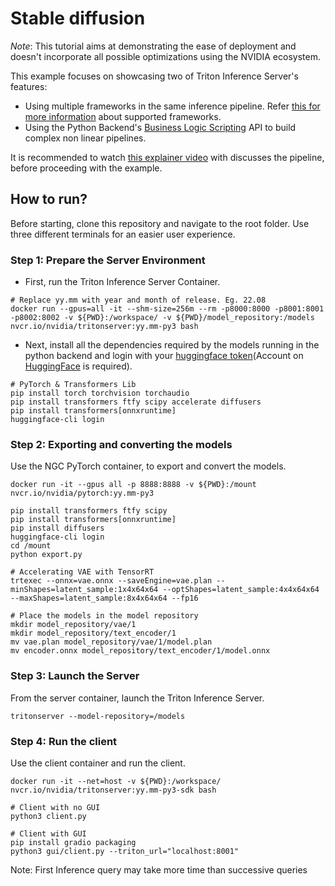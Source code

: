 <!--
# Copyright 2022, NVIDIA CORPORATION & AFFILIATES. All rights reserved.
#
# Redistribution and use in source and binary forms, with or without
# modification, are permitted provided that the following conditions
# are met:
#  * Redistributions of source code must retain the above copyright
#    notice, this list of conditions and the following disclaimer.
#  * Redistributions in binary form must reproduce the above copyright
#    notice, this list of conditions and the following disclaimer in the
#    documentation and/or other materials provided with the distribution.
#  * Neither the name of NVIDIA CORPORATION nor the names of its
#    contributors may be used to endorse or promote products derived
#    from this software without specific prior written permission.
#
# THIS SOFTWARE IS PROVIDED BY THE COPYRIGHT HOLDERS ``AS IS'' AND ANY
# EXPRESS OR IMPLIED WARRANTIES, INCLUDING, BUT NOT LIMITED TO, THE
# IMPLIED WARRANTIES OF MERCHANTABILITY AND FITNESS FOR A PARTICULAR
# PURPOSE ARE DISCLAIMED.  IN NO EVENT SHALL THE COPYRIGHT OWNER OR
# CONTRIBUTORS BE LIABLE FOR ANY DIRECT, INDIRECT, INCIDENTAL, SPECIAL,
# EXEMPLARY, OR CONSEQUENTIAL DAMAGES (INCLUDING, BUT NOT LIMITED TO,
# PROCUREMENT OF SUBSTITUTE GOODS OR SERVICES; LOSS OF USE, DATA, OR
# PROFITS; OR BUSINESS INTERRUPTION) HOWEVER CAUSED AND ON ANY THEORY
# OF LIABILITY, WHETHER IN CONTRACT, STRICT LIABILITY, OR TORT
# (INCLUDING NEGLIGENCE OR OTHERWISE) ARISING IN ANY WAY OUT OF THE USE
# OF THIS SOFTWARE, EVEN IF ADVISED OF THE POSSIBILITY OF SUCH DAMAGE.
-->

# Stable diffusion

*Note*: This tutorial aims at demonstrating the ease of deployment and doesn't incorporate all possible optimizations using the NVIDIA ecosystem.

This example focuses on showcasing two of Triton Inference Server's features:
* Using multiple frameworks in the same inference pipeline. Refer [this for more information](https://github.com/triton-inference-server/backend#where-can-i-find-all-the-backends-that-are-available-for-triton) about supported frameworks.
* Using the Python Backend's [Business Logic Scripting](https://github.com/triton-inference-server/python_backend#business-logic-scripting) API to build complex non linear pipelines.

It is recommended to watch [this explainer video](https://youtu.be/JgP2WgNIq_w) with discusses the pipeline, before proceeding with the example. 

## How to run?

Before starting, clone this repository and navigate to the root folder. Use three different terminals for an easier user experience.

### Step 1: Prepare the Server Environment
* First, run the Triton Inference Server Container.
```
# Replace yy.mm with year and month of release. Eg. 22.08
docker run --gpus=all -it --shm-size=256m --rm -p8000:8000 -p8001:8001 -p8002:8002 -v ${PWD}:/workspace/ -v ${PWD}/model_repository:/models nvcr.io/nvidia/tritonserver:yy.mm-py3 bash
```
* Next, install all the dependencies required by the models running in the python backend and login with your [huggingface token](https://huggingface.co/settings/tokens)(Account on [HuggingFace](https://huggingface.co/) is required).

```
# PyTorch & Transformers Lib
pip install torch torchvision torchaudio
pip install transformers ftfy scipy accelerate diffusers
pip install transformers[onnxruntime]
huggingface-cli login
```

### Step 2: Exporting and converting the models
Use the NGC PyTorch container, to export and convert the models.

```
docker run -it --gpus all -p 8888:8888 -v ${PWD}:/mount nvcr.io/nvidia/pytorch:yy.mm-py3

pip install transformers ftfy scipy
pip install transformers[onnxruntime]
pip install diffusers
huggingface-cli login
cd /mount
python export.py

# Accelerating VAE with TensorRT
trtexec --onnx=vae.onnx --saveEngine=vae.plan --minShapes=latent_sample:1x4x64x64 --optShapes=latent_sample:4x4x64x64 --maxShapes=latent_sample:8x4x64x64 --fp16

# Place the models in the model repository
mkdir model_repository/vae/1
mkdir model_repository/text_encoder/1
mv vae.plan model_repository/vae/1/model.plan
mv encoder.onnx model_repository/text_encoder/1/model.onnx
```

### Step 3: Launch the Server
From the server container, launch the Triton Inference Server.
```
tritonserver --model-repository=/models
```

### Step 4: Run the client
Use the client container and run the client.
```
docker run -it --net=host -v ${PWD}:/workspace/ nvcr.io/nvidia/tritonserver:yy.mm-py3-sdk bash

# Client with no GUI
python3 client.py

# Client with GUI
pip install gradio packaging
python3 gui/client.py --triton_url="localhost:8001"
```
Note: First Inference query may take more time than successive queries
